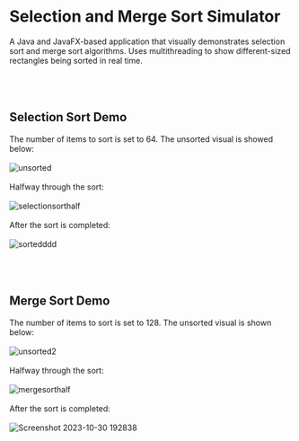 # Selection and Merge Sort Simulator

A Java and JavaFX-based application that visually demonstrates selection sort and merge sort algorithms. Uses multithreading to show different-sized rectangles being sorted in real time.
<br />
<br />
<br />
<br />
## Selection Sort Demo
The number of items to sort is set to 64. The unsorted visual is showed below:
<br />
<br />
![unsorted](https://github.com/brendangorch/Selection-and-Merge-Sort-Simulator/assets/145873615/6bdcf3ac-8cd2-40af-b1bb-577030d94373)
<br />
<br />
Halfway through the sort:
<br />
<br />
![selectionsorthalf](https://github.com/brendangorch/Selection-and-Merge-Sort-Simulator/assets/145873615/7cc7f353-dee4-42c5-a7b5-33afac32ddb1)
<br />
<br />
After the sort is completed:
<br />
<br />
![sortedddd](https://github.com/brendangorch/Selection-and-Merge-Sort-Simulator/assets/145873615/a35da532-8c55-4221-bb42-1f80cea47efe)
<br />
<br />
<br />
<br />

## Merge Sort Demo
The number of items to sort is set to 128. The unsorted visual is shown below:
<br />
<br />
![unsorted2](https://github.com/brendangorch/Selection-and-Merge-Sort-Simulator/assets/145873615/b3b37442-d793-49af-8647-0a58c8e1c72c)
<br />
<br />
Halfway through the sort:
<br />
<br />
![mergesorthalf](https://github.com/brendangorch/Selection-and-Merge-Sort-Simulator/assets/145873615/da0a630b-b9d5-4715-aa11-621ab64e4cf0)
<br />
<br />
After the sort is completed:
<br />
<br />
![Screenshot 2023-10-30 192838](https://github.com/brendangorch/Selection-and-Merge-Sort-Simulator/assets/145873615/82c5453b-d4a8-4896-8c41-5dda4a9f6215)
